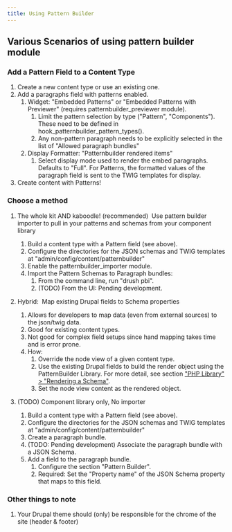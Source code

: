```yaml
---
title: Using Pattern Builder
---
```


## Various Scenarios of using pattern builder module

### Add a Pattern Field to a Content Type

1. Create a new content type or use an existing one.
1. Add a paragraphs field with patterns enabled.
    1. Widget: "Embedded Patterns" or "Embedded Patterns with Previewer" (requires patternbuilder_previewer module).
        1. Limit the pattern selection by type ("Pattern", "Components"). These need to be defined in hook_patternbuilder_pattern_types().
        1. Any non-pattern paragraph needs to be explicitly selected in the list of "Allowed paragraph bundles"
    1. Display Formatter: "Patternbuilder rendered items"
        1. Select display mode used to render the embed paragraphs. Defaults to "Full". For Patterns, the formatted values of the paragraph field is sent to the TWIG templates for display.
1. Create content with Patterns!


### Choose a method

1. The whole kit AND kaboodle! (recommended)  Use pattern builder importer to pull in your patterns and schemas from your component library
    1. Build a content type with a Pattern field (see above).
    1. Configure the directories for the JSON schemas and TWIG templates at "admin/config/content/patternbuilder"
    1. Enable the patternbuilder_importer module.
    1. Import the Pattern Schemas to Paragraph bundles:
        1. From the command line, run "drush pbi".
        1. (TODO) From the UI: Pending development.

2. Hybrid:  Map existing Drupal fields to Schema properties
    1. Allows for developers to map data (even from external sources) to the json/twig data.
    1. Good for existing content types.
    1. Not good for complex field setups since hand mapping takes time and is error prone.
    1. How:
        1. Override the node view of a given content type.
        1. Use the existing Drupal fields to build the render object using the PatternBuilder Library. For more detail, see section ["PHP Library" > "Rendering a Schema"](pattern_builder_library.md#rendering-a-schema).
        1. Set the node view content as the rendered object.

3. (TODO) Component library only, No importer
    1. Build a content type with a Pattern field (see above).
    1. Configure the directories for the JSON schemas and TWIG templates at "admin/config/content/patternbuilder"
    1. Create a paragraph bundle.
    1. (TODO: Pending development) Associate the paragraph bundle with a JSON Schema.
    1. Add a field to the paragraph bundle.
        1. Configure the section "Pattern Builder".
        1. Required: Set the "Property name" of the JSON Schema property that maps to this field.


### Other things to note

1. Your Drupal theme should (only) be responsible for the chrome of the site (header & footer)
